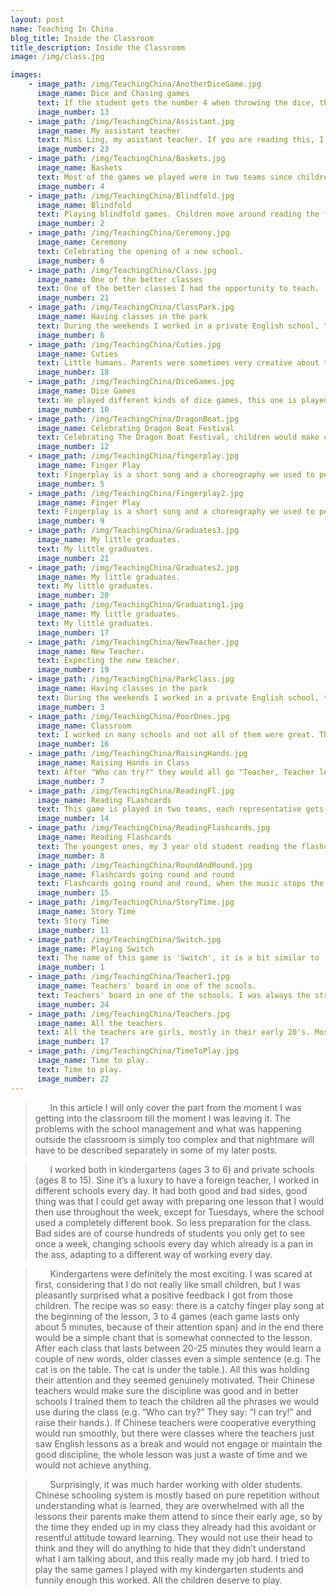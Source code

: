 ```yaml
---
layout: post
name: Teaching In China
blog_title: Inside the Classroom
title_description: Inside the Classroom
image: /img/class.jpg

images:
    - image_path: /img/TeachingChina/AnotherDiceGame.jpg
      image_name: Dice and Chasing games
      text: If the student gets the number 4 when throwing the dice, the other student standing on place number 4 can chase her. Otherwise, she just reads the flashcard. 
      image_number: 13
    - image_path: /img/TeachingChina/Assistant.jpg
      image_name: My assistant teacher
      text: Miss Ling, my asistant teacher. If you are reading this, I want you to know that you and Mrs. Lee made my life so much easier, thank you for your help, I couldn't do it without you. 
      image_number: 23
    - image_path: /img/TeachingChina/Baskets.jpg
      image_name: Baskets
      text: Most of the games we played were in two teams since children at this age really like to compete. So does this game, if the children can read the flashcard correctly they get a try at throwing the ball in their basket, at the end of the game we count the balls in the baskets and the team with more scores win. 
      image_number: 4
    - image_path: /img/TeachingChina/Blindfold.jpg
      image_name: Blindfold
      text: Playing blindfold games. Children move around reading the flashcards, When I yell 'down!' they squat down and the kid in the middle that is blindfolded is trying to find the nearest kid and if he/she can guess who it is then the other kid goes in the middle and the game continues. 
      image_number: 2
    - image_path: /img/TeachingChina/Ceremony.jpg
      image_name: Ceremony
      text: Celebrating the opening of a new school. 
      image_number: 6
    - image_path: /img/TeachingChina/Class.jpg
      image_name: One of the better classes 
      text: One of the better classes I had the opportunity to teach.
      image_number: 21
    - image_path: /img/TeachingChina/ClassPark.jpg
      image_name: Having classes in the park
      text: During the weekends I worked in a private English school, the weather was nice so we decided to have a class in the nearby park. 
      image_number: 6
    - image_path: /img/TeachingChina/Cuties.jpg
      image_name: Cuties
      text: Little humans. Parents were sometimes very creative about their outfit. 
      image_number: 18
    - image_path: /img/TeachingChina/DiceGames.jpg
      image_name: Dice Games
      text: We played different kinds of dice games, this one is played in pair, they throw the dice and move forward reading all the flashcards they step on. The first student to reach the end wins. 
      image_number: 10
    - image_path: /img/TeachingChina/DragonBoat.jpg
      image_name: Celebrating Dragon Boat Festival
      text: Celebrating The Dragon Boat Festival, children would make cardboard boats and race in them. 
      image_number: 12
    - image_path: /img/TeachingChina/fingerplay.jpg
      image_name: Finger Play
      text: Fingerplay is a short song and a choreography we used to perform at the begining of the class, the point was to prepare the student for the class. 
      image_number: 5
    - image_path: /img/TeachingChina/Fingerplay2.jpg
      image_name: Finger Play
      text: Fingerplay is a short song and a choreography we used to perform at the begining of the class, the point was to prepare the student for the class. 
      image_number: 9
    - image_path: /img/TeachingChina/Graduates3.jpg
      image_name: My little graduates. 
      text: My little graduates. 
      image_number: 21
    - image_path: /img/TeachingChina/Graduates2.jpg
      image_name: My little graduates. 
      text: My little graduates. 
      image_number: 20
    - image_path: /img/TeachingChina/Graduating1.jpg
      image_name: My little graduates. 
      text: My little graduates. 
      image_number: 17
    - image_path: /img/TeachingChina/NewTeacher.jpg
      image_name: New Teacher. 
      text: Expecting the new teacher. 
      image_number: 19
    - image_path: /img/TeachingChina/ParkClass.jpg
      image_name: Having classes in the park
      text: During the weekends I worked in a private English school, the weather was nice so we decided to have a class in the nearby park. 
      image_number: 3
    - image_path: /img/TeachingChina/PoorOnes.jpg
      image_name: Classroom
      text: I worked in many schools and not all of them were great. This is my classroom in the poorest one I've worked in. Children were really smart and well behaved though. 
      image_number: 16
    - image_path: /img/TeachingChina/RaisingHands.jpg
      image_name: Raising Hands in Class
      text: After "Who can try?" they would all go "Teacher, Teacher let me try!" and raise their hands. 
      image_number: 7
    - image_path: /img/TeachingChina/ReadingFl.jpg
      image_name: Reading FLashcards
      text: This game is played in two teams, each representative gets three paper balls they try to throw them so that it would land on one of the flashcards. If they can read that flashcard, their team gets a point.  
      image_number: 14
    - image_path: /img/TeachingChina/ReadingFlashcards.jpg
      image_name: Reading Flashcards
      text: The youngest ones, my 3 year old student reading the flashcards.
      image_number: 8
    - image_path: /img/TeachingChina/RoundAndRound.jpg
      image_name: Flashcards going round and round
      text: Flashcards going round and round, when the music stops the kid who holds them has to read it. 
      image_number: 15
    - image_path: /img/TeachingChina/StoryTime.jpg
      image_name: Story Time
      text: Story Time
      image_number: 11
    - image_path: /img/TeachingChina/Switch.jpg
      image_name: Playing Switch
      text: The name of this game is 'Switch', it is a bit similar to 'Music chairs'. Children would stand in two lines next to chairs and read the flashcards I am showing them. When I say 'Swich' they would run to the opposite line and sit on a chair. Of course there was always one chair missing and a kid without it would leave the game. 
      image_number: 1
    - image_path: /img/TeachingChina/Teacher1.jpg
      image_name: Teachers' board in one of the scools. 
      text: Teachers' board in one of the schools. I was always the strange one, not only because of the race. 
      image_number: 24
    - image_path: /img/TeachingChina/Teachers.jpg
      image_name: All the teachers
      text: All the teachers are girls, mostly in their early 20's. Most of them never came back to work after getting married. 
      image_number: 17
    - image_path: /img/TeachingChina/TimeToPlay.jpg
      image_name: Time to play.
      text: Time to play.
      image_number: 22
---
```


>&nbsp;&nbsp;&nbsp;&nbsp;&nbsp;&nbsp;In this article I will only cover the part from the moment I was getting into the classroom till the moment I was leaving it. The problems with the school management and what was happening outside the classroom is simply too complex and that nightmare will have to be described separately in some of my later posts. 

>&nbsp;&nbsp;&nbsp;&nbsp;&nbsp;&nbsp;I worked both in kindergartens (ages 3 to 6) and private schools (ages 8 to 15). Sine it’s a luxury to have a foreign teacher, I worked in different schools every day. It had both good and bad sides, good thing was that I could get away with preparing one lesson that I would then use throughout the week, except for Tuesdays, where the school used a completely different book. So less preparation for the class. Bad sides are of course hundreds of students you only get to see once a week, changing schools every day which already is a pan in the ass, adapting to a different way of working every day. 

>&nbsp;&nbsp;&nbsp;&nbsp;&nbsp;&nbsp;Kindergartens were definitely the most exciting. I was scared at first, considering that I do not really like small children, but I was pleasantly surprised what a positive feedback I got from those children. The recipe was so easy: there is a catchy finger play song at the beginning of the lesson, 3 to 4 games (each game lasts only about 5 minutes, because of their attention span) and in the end there would be a simple chant that is somewhat connected to the lesson. After each class that lasts between 20-25 minutes they would learn a couple of new words, older classes even a simple sentence (e.g. The cat is on the table. The cat is under the table.). All this was holding their attention and they seemed genuinely motivated. Their Chinese teachers would make sure the discipline was good and in better schools I trained them to teach the children all the phrases we would use during the class (e.g. “Who can try?” They say: “I can try!” and raise their hands.). If Chinese teachers were cooperative everything would run smoothly, but there were classes where the teachers just saw English lessons as a break and would not engage or maintain the good discipline, the whole lesson was just a waste of time and we would not achieve anything. 

>&nbsp;&nbsp;&nbsp;&nbsp;&nbsp;&nbsp;Surprisingly, it was much harder working with older students. Chinese schooling system is mostly based on pure repetition without understanding what is learned, they are overwhelmed with all the lessons their parents make them attend to since their early age, so by the time they ended up in my class they already had this avoidant or resentful attitude toward learning. They would not use their head to think and they will do anything to hide that they didn’t understand what I am talking about, and this really made my job hard. I tried to play the same games I played with my kindergarten students and funnily enough this worked. All the children deserve to play. 